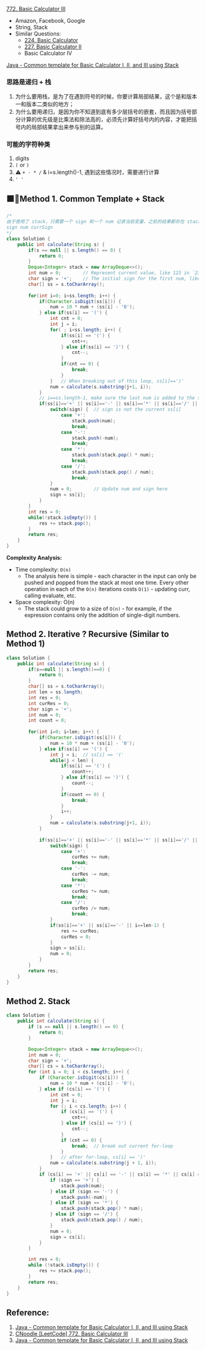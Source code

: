 [772. Basic Calculator III](https://leetcode.com/problems/basic-calculator-iii/)

* Amazon, Facebook, Google
* String, Stack
* Similar Questions:
    * [224. Basic Calculator](https://leetcode.com/problems/basic-calculator/)
    * [227. Basic Calculator II](https://leetcode.com/problems/basic-calculator-ii/)
    * Basic Calculator IV
    

[Java - Common template for Basic Calculator I, II, and III using Stack](https://leetcode.com/problems/basic-calculator-iii/discuss/344371/Java-Common-template-for-Basic-Calculator-I-II-and-III-using-Stack)


### 思路是递归 + 栈
1. 为什么要用栈，是为了在遇到符号的时候，你要计算局部结果，这个是和版本一和版本二类似的地方；
2. 为什么要用递归，是因为你不知道到底有多少层括号的嵌套，而且因为括号部分计算的优先级是比乘法和除法高的，必须先计算好括号内的内容，才能把括号内的局部结果拿出来参与别的运算。


### 可能的字符种类
1. digits
2. `(` or `)`
3. ⚠️ `+ - * /` & i=s.length()-1, 遇到这些情况时，需要进行计算
4. `' '`

## 🟩🌟Method 1. Common Template + Stack
```java
/*
由于使用了 stack，只需要一个 sign 和一个 num 记录当前变量，之前的结果都存在 stack 中。
sign num currSign
*/
class Solution {
    public int calculate(String s) {
        if(s == null || s.length() == 0) {
            return 0;
        }
        Deque<Integer> stack = new ArrayDeque<>();
        int num = 0;        // Represent current value, like 123 in `234 + 123`
        char sign = '+';    // The initial sign for the first num, like `+` of 234
        char[] ss = s.toCharArray();
        
        for(int i=0; i<ss.length; i++) {
            if(Character.isDigit(ss[i])) {
                num = 10 * num + (ss[i] - '0');
            } else if(ss[i] == '(') {
                int cnt = 0;
                int j = i;
                for( ; i<ss.length; i++) {
                    if(ss[i] == '(') {
                        cnt++;
                    } else if(ss[i] == ')') {
                        cnt--;
                    }
                    if(cnt == 0) {
                        break;
                    }
                }   // When breaking out of this loop, ss[i]==')'
                num = calculate(s.substring(j+1, i));
            }
            // i==ss.length-1, make sure the last num is added to the stack
            if(ss[i]=='+' || ss[i]=='-' || ss[i]=='*' || ss[i]=='/' || i==ss.length-1) {
                switch(sign) {  // sign is not the current ss[i]
                    case '+':
                        stack.push(num);
                        break;
                    case '-':
                        stack.push(-num);
                        break;
                    case '*':
                        stack.push(stack.pop() * num);
                        break;
                    case '/':
                        stack.push(stack.pop() / num);
                        break;
                }
                num = 0;        // Update num and sign here
                sign = ss[i];
            }
        }
        int res = 0;
        while(!stack.isEmpty()) {
            res += stack.pop();
        }
        return res;
    }
}
```
**Complexity Analysis:**
* Time complexity: `O(n)`
  * The analysis here is simple - each character in the input can only be pushed and popped from the stack at most one time. Every other operation in each of the `O(n)` iterations costs `O(1)` - updating curr, calling evaluate, etc.
* Space complexity: O(n)
  * The stack could grow to a size of `O(n)` - for example, if the expression contains only the addition of single-digit numbers.
  

## Method 2. Iterative ? Recursive (Similar to Method 1)
```java
class Solution {
    public int calculate(String s) {
        if(s==null || s.length()==0) {
            return 0;
        }
        char[] ss = s.toCharArray();
        int len = ss.length;
        int res = 0;
        int curRes = 0;
        char sign = '+';
        int num = 0;
        int count = 0;
        
        for(int i=0; i<len; i++) {
            if(Character.isDigit(ss[i])) {
                num = 10 * num + (ss[i] - '0');
            } else if(ss[i] == '(') {
                int j = i;  // ss[i] == '('
                while(j < len) {
                    if(ss[i] == '(') {
                        count++;
                    } else if(ss[i] == ')') {
                        count--;
                    }
                    if(count == 0) {
                        break;
                    }
                    i++;
                }
                num = calculate(s.substring(j+1, i));
            }
            
            if(ss[i]=='+' || ss[i]=='-' || ss[i]=='*' || ss[i]=='/' || i==len-1) {
                switch(sign) {
                    case '+':
                        curRes += num;
                        break;
                    case '-':
                        curRes -= num;
                        break;
                    case '*':
                        curRes *= num;
                        break;
                    case '/':
                        curRes /= num;
                        break;
                }
                if(ss[i]=='+' || ss[i]=='-' || i==len-1) {
                    res += curRes;
                    curRes = 0;
                }
                sign = ss[i];
                num = 0;
            }
        }
        return res;
    }
}
```


## Method 2. Stack
```java
class Solution {
    public int calculate(String s) {
        if (s == null || s.length() == 0) {
            return 0;
        }

        Deque<Integer> stack = new ArrayDeque<>();
        int num = 0;
        char sign = '+';
        char[] cs = s.toCharArray();
        for (int i = 0; i < cs.length; i++) {
            if (Character.isDigit(cs[i])) {
                num = 10 * num + (cs[i] - '0');
            } else if (cs[i] == '(') {
                int cnt = 0;
                int j = i;
                for (; i < cs.length; i++) {
                    if (cs[i] == '(') {
                        cnt++;
                    } else if (cs[i] == ')') {
                        cnt--;
                    }
                    if (cnt == 0) {
                        break;  // break out current for-loop
                    }
                }   // after for-loop, cs[i] == ')'
                num = calculate(s.substring(j + 1, i));
            }
            if (cs[i] == '+' || cs[i] == '-' || cs[i] == '*' || cs[i] == '/' || i == cs.length - 1) {
                if (sign == '+') {
                    stack.push(num);
                } else if (sign == '-') {
                    stack.push(-num);
                } else if (sign == '*') {
                    stack.push(stack.pop() * num);
                } else if (sign == '/') {
                    stack.push(stack.pop() / num);
                }
                num = 0;
                sign = cs[i];
            }
        }

        int res = 0;
        while (!stack.isEmpty()) {
            res += stack.pop();
        }
        return res;
    }
}
```

## Reference:
1. [Java - Common template for Basic Calculator I, II, and III using Stack](https://leetcode.com/problems/basic-calculator-iii/discuss/344371/Java-Common-template-for-Basic-Calculator-I-II-and-III-using-Stack)
2. [CNoodle [LeetCode] 772. Basic Calculator III](https://www.cnblogs.com/cnoodle/p/14040192.html)
3. [Java - Common template for Basic Calculator I, II, and III using Stack](https://leetcode.com/problems/basic-calculator-iii/discuss/344371/Java-Common-template-for-Basic-Calculator-I-II-and-III-using-Stack)
